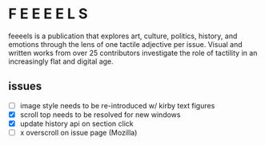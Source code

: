 # F E E E E L S

feeeels is a publication that explores art, culture, politics, history, and emotions through the lens of one tactile adjective per issue. Visual and written works from over 25 contributors investigate the role of tactility in an increasingly flat and digital age.


## issues
- [ ] image style needs to be re-introduced w/ kirby text figures
- [x] scroll top needs to be resolved for new windows
- [x] update history api on section click
- [ ] x overscroll on issue page (Mozilla)